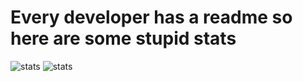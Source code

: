 #  Every developer has a readme so here are some stupid stats
![stats](https://github-readme-stats.vercel.app/api/top-langs/?username=gamemake-eng&layout=compact)
![stats](https://github-readme-stats.vercel.app/api?username=gamemake-eng&show_icons=true&theme=transparent)
